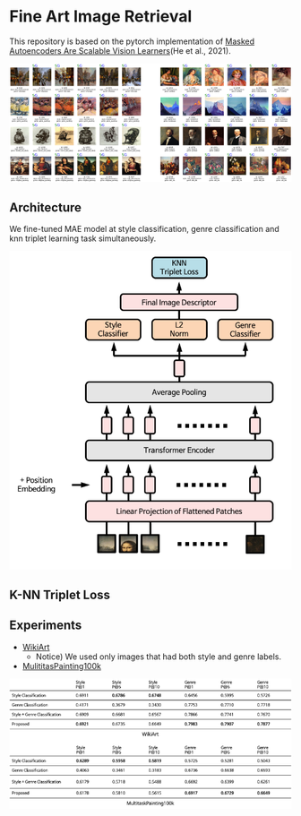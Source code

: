 # Fine Art Image Retrieval

This repository is based on the pytorch implementation of [Masked Autoencoders Are Scalable Vision Learners]()(He et al., 2021).

![img.png](assets/img.png)

## Architecture

We fine-tuned MAE model at style classification, genre classification and knn triplet learning task simultaneously.

![img_1.png](assets/img_1.png)

## K-NN Triplet Loss


## Experiments

- [WikiArt](https://github.com/cs-chan/ArtGAN/blob/master/WikiArt%20Dataset/README.md)
  - Notice) We used only images that had both style and genre labels.
- [MulititasPainting100k](http://www.ivl.disco.unimib.it/activities/paintings/)

![img_2.png](assets/img_2.png)